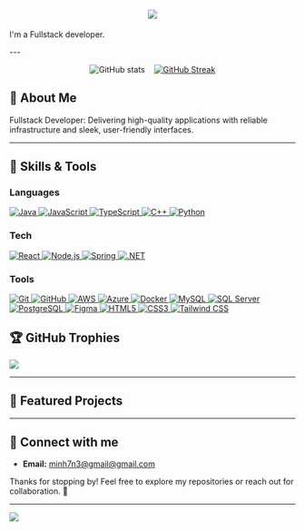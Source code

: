 <h1 align="center">
    <img src="https://readme-typing-svg.herokuapp.com/?font=Righteous&size=35&center=true&vCenter=true&width=500&height=70&duration=4000&lines=Hi+There!+👋;+I'm+Hoàng+Minh!;" />
</h1>

I'm a Fullstack developer.

---<p align="center">
  <img src="https://github-readme-stats.vercel.app/api?username=VoHMinh&show_icons=true&theme=github_dark" alt="GitHub stats" />
  &nbsp;&nbsp;
  <a href="https://git.io/streak-stats">
    <img src="https://github-readme-streak-stats-eight.vercel.app?user=VoHMinh&theme=tokyonight&hide_border=false" alt="GitHub Streak" />
  </a>
</p>


## 🦀 About Me  

Fullstack Developer: Delivering high-quality applications with reliable infrastructure and sleek, user-friendly interfaces.

---

## 🔧 Skills & Tools

<h3 align="left">Languages</h3>
<p align="left">
  <a href="https://www.java.com" target="_blank" rel="noreferrer">
    <img src="https://img.shields.io/badge/Java-JAV101?style=for-the-badge&logo=java&logoColor=white" alt="Java"/>
  </a>
  <a href="https://developer.mozilla.org/en-US/docs/Web/JavaScript" target="_blank" rel="noreferrer">
    <img src="https://img.shields.io/badge/JavaScript-F7DF1E?style=for-the-badge&logo=javascript&logoColor=black" alt="JavaScript"/>
  </a>
  <a href="https://www.typescriptlang.org/" target="_blank" rel="noreferrer">
    <img src="https://img.shields.io/badge/TypeScript-3178C6?style=for-the-badge&logo=typescript&logoColor=white" alt="TypeScript"/>
  </a>
  <a href="https://www.w3schools.com/cpp/" target="_blank" rel="noreferrer">
    <img src="https://img.shields.io/badge/C%2B%2B-00599C?style=for-the-badge&logo=c%2b%2b&logoColor=white" alt="C++"/>
  </a>
  <a href="https://www.python.org/" target="_blank" rel="noreferrer">
    <img src="https://img.shields.io/badge/Python-3776AB?style=for-the-badge&logo=python&logoColor=white" alt="Python"/>
  </a>
</p>

<h3 align="left">Tech</h3>
<p align="left">
  <a href="https://reactjs.org/" target="_blank" rel="noreferrer">
    <img src="https://img.shields.io/badge/React-20232A?style=for-the-badge&logo=react&logoColor=61DAFB" alt="React"/>
  </a>
  <a href="https://nodejs.org" target="_blank" rel="noreferrer">
    <img src="https://img.shields.io/badge/Node.js-339933?style=for-the-badge&logo=node.js&logoColor=white" alt="Node.js"/>
  </a>
  <a href="https://spring.io/" target="_blank" rel="noreferrer">
    <img src="https://img.shields.io/badge/Spring-6DB33F?style=for-the-badge&logo=spring&logoColor=white" alt="Spring"/>
  </a>
  <a href="https://dotnet.microsoft.com/" target="_blank" rel="noreferrer">
    <img src="https://img.shields.io/badge/.NET-512BD4?style=for-the-badge&logo=.net&logoColor=white" alt=".NET"/>
  </a>
</p>

<h3 align="left">Tools</h3>
<p align="left">
  <a href="https://git-scm.com/" target="_blank" rel="noreferrer">
    <img src="https://img.shields.io/badge/Git-F05032?style=for-the-badge&logo=git&logoColor=white" alt="Git"/>
  </a>
  <a href="https://github.com/" target="_blank" rel="noreferrer">
    <img src="https://img.shields.io/badge/GitHub-181717?style=for-the-badge&logo=github&logoColor=white" alt="GitHub"/>
  </a>
  <a href="https://aws.amazon.com" target="_blank" rel="noreferrer">
    <img src="https://img.shields.io/badge/AWS-232F3E?style=for-the-badge&logo=amazon-aws&logoColor=white" alt="AWS"/>
  </a>
  <a href="https://azure.microsoft.com/en-in/" target="_blank" rel="noreferrer">
    <img src="https://img.shields.io/badge/Microsoft_Azure-0089D6?style=for-the-badge&logo=microsoft-azure&logoColor=white" alt="Azure"/>
  </a>
  <a href="https://www.docker.com/" target="_blank" rel="noreferrer">
    <img src="https://img.shields.io/badge/Docker-2496ED?style=for-the-badge&logo=docker&logoColor=white" alt="Docker"/>
  </a>
  <a href="https://www.mysql.com/" target="_blank" rel="noreferrer">
    <img src="https://img.shields.io/badge/MySQL-4479A1?style=for-the-badge&logo=mysql&logoColor=white" alt="MySQL"/>
  </a>
  <a href="https://www.microsoft.com/en-us/sql-server" target="_blank" rel="noreferrer">
    <img src="https://img.shields.io/badge/SQL_Server-CC2927?style=for-the-badge&logo=microsoft-sql-server&logoColor=white" alt="SQL Server"/>
  </a>
  <a href="https://www.postgresql.org" target="_blank" rel="noreferrer">
    <img src="https://img.shields.io/badge/PostgreSQL-4169E1?style=for-the-badge&logo=postgresql&logoColor=white" alt="PostgreSQL"/>
  </a>
  <a href="https://www.figma.com/" target="_blank" rel="noreferrer">
    <img src="https://img.shields.io/badge/Figma-F24E1E?style=for-the-badge&logo=figma&logoColor=white" alt="Figma"/>
  </a>
  <a href="https://www.w3.org/html/" target="_blank" rel="noreferrer">
    <img src="https://img.shields.io/badge/HTML5-E34F26?style=for-the-badge&logo=html5&logoColor=white" alt="HTML5"/>
  </a>
  <a href="https://www.w3schools.com/css/" target="_blank" rel="noreferrer">
    <img src="https://img.shields.io/badge/CSS3-1572B6?style=for-the-badge&logo=css3&logoColor=white" alt="CSS3"/>
  </a>
  <a href="https://tailwindcss.com/" target="_blank" rel="noreferrer">
    <img src="https://img.shields.io/badge/Tailwind_CSS-38B2AC?style=for-the-badge&logo=tailwind-css&logoColor=white" alt="Tailwind CSS"/>
  </a>
</p>



## 🏆 GitHub Trophies
![](https://github-profile-trophy.vercel.app/?username=VoHMinh&theme=tokyonight&no-frame=false&no-bg=false&margin-w=4)


---

## 📂 Featured Projects

---

## 🌟 Connect with me

- **Email:** [minh7n3@gmail@gmail.com](mailto:minh7n3@gmail.com)   


Thanks for stopping by! Feel free to explore my repositories or reach out for collaboration. 🚀

---
<!-- Tạo namespace “anhyeager” và key “haikyu” -->
![](https://count.getloli.com/@anhyeager?name=VoHMinh&theme=random&padding=7&offset=0&align=top&scale=1&pixelated=1&darkmode=auto)
